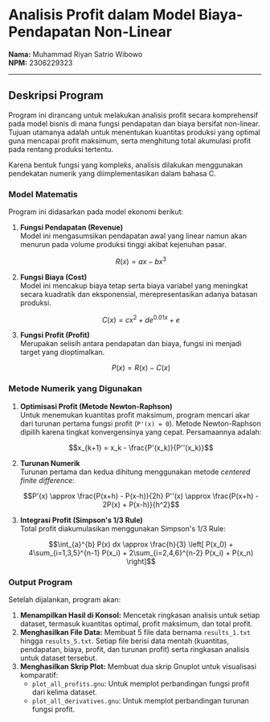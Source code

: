 # Analisis Profit dalam Model Biaya-Pendapatan Non-Linear

**Nama:** Muhammad Riyan Satrio Wibowo  
**NPM:** 2306229323

---

## Deskripsi Program

Program ini dirancang untuk melakukan analisis profit secara komprehensif pada model bisnis di mana fungsi pendapatan dan biaya bersifat non-linear. Tujuan utamanya adalah untuk menentukan kuantitas produksi yang optimal guna mencapai profit maksimum, serta menghitung total akumulasi profit pada rentang produksi tertentu.

Karena bentuk fungsi yang kompleks, analisis dilakukan menggunakan pendekatan numerik yang diimplementasikan dalam bahasa C.

### Model Matematis

Program ini didasarkan pada model ekonomi berikut:

1.  **Fungsi Pendapatan (Revenue)**  
    Model ini mengasumsikan pendapatan awal yang linear namun akan menurun pada volume produksi tinggi akibat kejenuhan pasar.
    ```math
    R(x) = ax - bx^3
    ```

3.  **Fungsi Biaya (Cost)**  
    Model ini mencakup biaya tetap serta biaya variabel yang meningkat secara kuadratik dan eksponensial, merepresentasikan adanya batasan produksi.
    ```math
    C(x) = cx^2 + de^{0.01x} + e
    ```

5.  **Fungsi Profit (Profit)**  
    Merupakan selisih antara pendapatan dan biaya, fungsi ini menjadi target yang dioptimalkan.
    ```math
    P(x) = R(x) - C(x)
    ```

### Metode Numerik yang Digunakan

1.  **Optimisasi Profit (Metode Newton-Raphson)**  
    Untuk menemukan kuantitas profit maksimum, program mencari akar dari turunan pertama fungsi profit (`P'(x) = 0`). Metode Newton-Raphson dipilih karena tingkat konvergensinya yang cepat. Persamaannya adalah:
    ```math
    x_{k+1} = x_k - \frac{P'(x_k)}{P''(x_k)}
    ```

3.  **Turunan Numerik**  
    Turunan pertama dan kedua dihitung menggunakan metode _centered finite difference_:
    ```math
    P'(x) \approx \frac{P(x+h) - P(x-h)}{2h}  
    P''(x) \approx \frac{P(x+h) - 2P(x) + P(x-h)}{h^2}
    ```

5.  **Integrasi Profit (Simpson's 1/3 Rule)**  
    Total profit diakumulasikan menggunakan Simpson's 1/3 Rule:
    ```math
    \int_{a}^{b} P(x) dx \approx \frac{h}{3} \left[ P(x_0) + 4\sum_{i=1,3,5}^{n-1} P(x_i) + 2\sum_{i=2,4,6}^{n-2} P(x_i) + P(x_n) \right]
    ```

### Output Program

Setelah dijalankan, program akan:
1.  **Menampilkan Hasil di Konsol:** Mencetak ringkasan analisis untuk setiap dataset, termasuk kuantitas optimal, profit maksimum, dan total profit.
2.  **Menghasilkan File Data:** Membuat 5 file data bernama `results_1.txt` hingga `results_5.txt`. Setiap file berisi data mentah (kuantitas, pendapatan, biaya, profit, dan turunan profit) serta ringkasan analisis untuk dataset tersebut.
3.  **Menghasilkan Skrip Plot:** Membuat dua skrip Gnuplot untuk visualisasi komparatif:
    * `plot_all_profits.gnu`: Untuk memplot perbandingan fungsi profit dari kelima dataset.
    * `plot_all_derivatives.gnu`: Untuk memplot perbandingan turunan fungsi profit.
